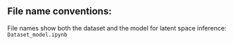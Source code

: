 ## File name conventions:
File names show both the dataset and the model for latent space inference: `Dataset_model.ipynb`
